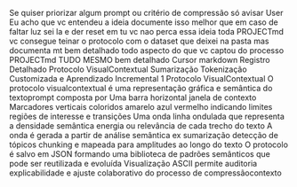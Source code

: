 Se quiser priorizar algum prompt ou critério de compressão só avisar
User
Eu acho que vc entendeu a ideia documente isso melhor que em caso de faltar luz sei la e der reset em tu vc nao perca essa ideia toda PROJECTmd
vc consegue teinar o protocolo com o dataset que deixei na pasta
mas documenta mt bem detalhado todo aspecto do que vc captou do processo
PROJECTmd TUDO MESMO bem detalhado
Cursor
markdown
 Registro Detalhado  Protocolo VisualContextual Sumarização Tokenização Customizada e Aprendizado Incremental
 1 Protocolo VisualContextual
 O protocolo visualcontextual é uma representação gráfica e semântica do textoprompt composta por
 Uma barra horizontal janela de contexto
 Marcadores verticais coloridos amarelo azul vermelho indicando limites regiões de interesse e transições
 Uma onda linha ondulada que representa a densidade semântica energia ou relevância de cada trecho do texto
 A onda é gerada a partir de análise semântica ex sumarização detecção de tópicos chunking e mapeada para amplitudes ao longo do texto
 O protocolo é salvo em JSON formando uma biblioteca de padrões semânticos que pode ser reutilizada e evoluída
 Visualização ASCII permite auditoria explicabilidade e ajuste colaborativo do processo de compressãocontexto